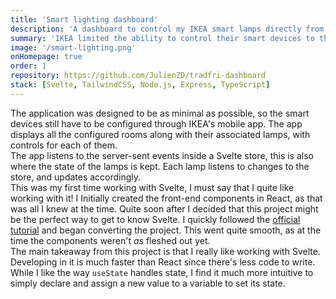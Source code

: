 ```yaml
---
title: 'Smart lighting dashboard'
description: 'A dashboard to control my IKEA smart lamps directly from a web browser.'
summary: 'IKEA limited the ability to control their smart devices to their [mobile app](https://play.google.com/store/apps/details?id=com.ikea.tradfri.lighting) and physical remotes. Since grabbing my phone each time became tedious, I built a minimal dashboard in which anyone on my local network can control the lamps via their browser. Through the use of server-sent events, updates to the lamps are displayed in real-time on each device. The communication with the IKEA hub is achieved with the [node-tradfri-client](https://github.com/AlCalzone/node-tradfri-client) library.'
image: '/smart-lighting.png'
onHomepage: true
order: 1
repository: https://github.com/JulienZD/tradfri-dashboard
stack: [Svelte, TailwindCSS, Node.js, Express, TypeScript]
---
```


The application was designed to be as minimal as possible, so the smart devices still have to be configured through IKEA's mobile app. The app displays all the configured rooms along with their associated lamps, with controls for each of them.  
The app listens to the server-sent events inside a Svelte store, this is also where the state of the lamps is kept. Each lamp listens to changes to the store, and updates accordingly.  
This was my first time working with Svelte, I must say that I quite like working with it! I Initially created the front-end components in React, as that was all I knew at the time. Quite soon after I decided that this project might be the perfect way to get to know Svelte. I quickly followed the [official tutorial](https://learn.svelte.dev/) and began converting the project. This went quite smooth, as at the time the components weren't _as_ fleshed out yet.  
The main takeaway from this project is that I really like working with Svelte. Developing in it is much faster than React since there's less code to write. While I like the way `useState` handles state, I find it much more intuitive to simply declare and assign a new value to a variable to set its state.
